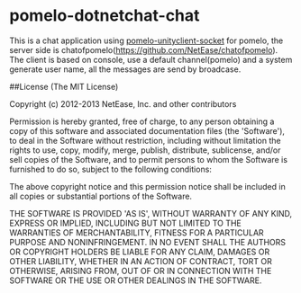 pomelo-dotnetchat-chat
================
This is a chat application using [pomelo-unityclient-socket](https://github.com/NetEase/pomelo-unityclient-socket?source=cr) for pomelo,
the server side is chatofpomelo(https://github.com/NetEase/chatofpomelo).
The client is based on console, use a default channel(pomelo) and a system generate user name, all the messages are send by broadcase.

##License
(The MIT License)

Copyright (c) 2012-2013 NetEase, Inc. and other contributors

Permission is hereby granted, free of charge, to any person obtaining a copy of this software and associated documentation files (the 'Software'), to deal in the Software without restriction, including without limitation the rights to use, copy, modify, merge, publish, distribute, sublicense, and/or sell copies of the Software, and to permit persons to whom the Software is furnished to do so, subject to the following conditions:

The above copyright notice and this permission notice shall be included in all copies or substantial portions of the Software.

THE SOFTWARE IS PROVIDED 'AS IS', WITHOUT WARRANTY OF ANY KIND, EXPRESS OR IMPLIED, INCLUDING BUT NOT LIMITED TO THE WARRANTIES OF MERCHANTABILITY, FITNESS FOR A PARTICULAR PURPOSE AND NONINFRINGEMENT. IN NO EVENT SHALL THE AUTHORS OR COPYRIGHT HOLDERS BE LIABLE FOR ANY CLAIM, DAMAGES OR OTHER LIABILITY, WHETHER IN AN ACTION OF CONTRACT, TORT OR OTHERWISE, ARISING FROM, OUT OF OR IN CONNECTION WITH THE SOFTWARE OR THE USE OR OTHER DEALINGS IN THE SOFTWARE.
